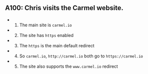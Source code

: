 ## A100: Chris visits the Carmel website.

- 1. The main site is ```carmel.io```
- 2. The site has ```https``` enabled 
- 3. The ```https``` is the main default redirect
- 4. So ```carmel.io```, ```http://carmel.io``` both go to ```https://carmel.io```
- 5. The site also supports the ```www.carmel.io``` redirect
